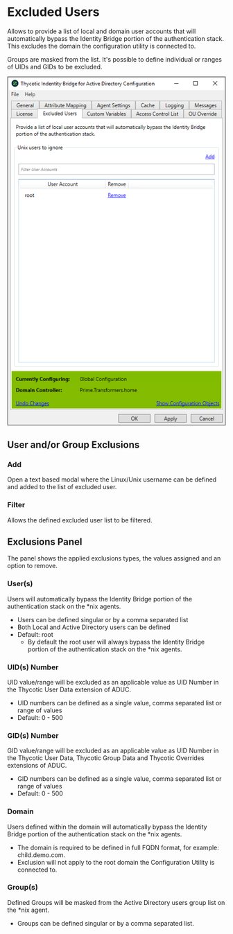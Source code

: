 [title]: # (Excluded Users)
[tags]: # (panel)
[priority]: # (4)
# Excluded Users

Allows to provide a list of local and domain user accounts that will automatically bypass the Identity Bridge portion of the authentication stack. This excludes the domain the configuration utility is connected to.

Groups are masked from the list. It's possible to define individual or ranges of UIDs and GIDs to be excluded.

![excluded users](../images/excl-users.png "Excluded Users tab of the Bridge Configuration tool")

## User and/or Group Exclusions

### Add

Open a text based modal where the Linux/Unix username can be defined and added to the list of excluded user.

### Filter

Allows the defined excluded user list to be filtered.

## Exclusions Panel

The panel shows the applied exclusions types, the values assigned and an option to remove.

### User(s)

Users will automatically bypass the Identity Bridge portion of the authentication stack on the *nix agents.

* Users can be defined singular or by a comma separated list
* Both Local and Active Directory users can be defined
* Default: root
  * By default the root user will always bypass the Identity Bridge portion of the authentication stack on the *nix agents.

### UID(s) Number

UID value/range will be excluded as an applicable value as UID Number in the Thycotic User Data extension of ADUC.

* UID numbers can be defined as a single value, comma separated list or range of values
* Default: 0 - 500

### GID(s) Number

GID value/range will be excluded as an applicable value as UID Number in the Thycotic User Data, Thycotic Group Data and Thycotic Overrides extensions of ADUC.

* GID numbers can be defined as a single value, comma separated list or range of values
* Default: 0 - 500

### Domain

Users defined within the domain will automatically bypass the Identity Bridge portion of the authentication stack on the *nix agents.

* The domain is required to be defined in full FQDN format, for example: child.demo.com.
* Exclusion will not apply to the root domain the Configuration Utility is connected to.

### Group(s)

Defined Groups will be masked from the Active Directory users group list on the *nix agent.

* Groups can be defined singular or by a comma separated list.